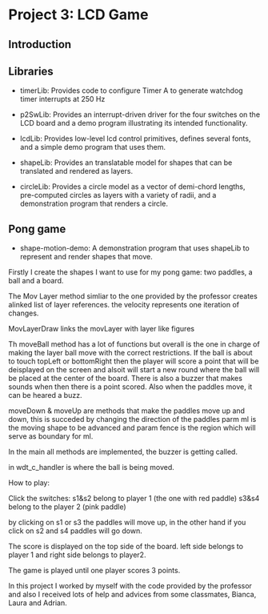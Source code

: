 


# Project 3: LCD Game
## Introduction

## Libraries

- timerLib: Provides code to configure Timer A to generate watchdog timer interrupts at 250 Hz

- p2SwLib: Provides an interrupt-driven driver for the four switches on the LCD board and a demo program illustrating its intended functionality.

- lcdLib: Provides low-level lcd control primitives, defines several fonts, 
and a simple demo program that uses them.

- shapeLib: Provides an translatable model for shapes that can be translated 
and rendered as layers.

- circleLib: Provides a circle model as a vector of demi-chord lengths,
pre-computed circles as layers with a variety of radii, 
and a demonstration program that renders a circle.


## Pong game

- shape-motion-demo: A demonstration program that uses shapeLib to represent
and render shapes that move.

Firstly I create the shapes I want to use for my pong game: two paddles, a ball and a board.

The Mov Layer method simliar to the one provided by the professor creates alinked list of layer references. the velocity represents one iteration of changes.

MovLayerDraw links the movLayer with layer like figures

Th moveBall method has a lot of functions but overall is the one in charge of making the layer ball move with the correct restrictions. If the ball is about to touch topLeft or bottomRight then the player will score a point that will be deisplayed on the screen and alsoit will start a new round where the ball will be placed at the center of the board. There is also a  buzzer that makes sounds when then there is a point scored. Also when the paddles move, it can be heared a buzz.

moveDown & moveUp are methods that make the paddles move up and down, this is succeded by changing the direction of the paddles parm ml is the moving shape to be advanced and param fence is the region which will serve as boundary for ml.

In the main all methods are implemented, the buzzer is getting called.

in wdt_c_handler is where the ball is being moved.


How to play:

Click the switches:
s1&s2 belong to player 1 (the one with red paddle)
s3&s4 belong to the player 2 (pink paddle)

by clicking on s1 or s3 the paddles will move up, in the other hand if you click on s2 and s4 paddles will go down.

The score is displayed on the top side of the board. left side belongs to player 1 and right side belongs to player2.

The game is played until one player scores 3 points.

In this project I worked by myself with the code provided by the professor and also I received lots of help and advices from some classmates, Bianca, Laura and Adrian.




